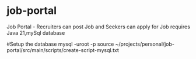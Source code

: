 # job-portal
Job Portal - Recruiters can post Job and Seekers can apply for Job
requires Java 21,mySql database

#Setup the database
mysql -uroot -p<your-root-pwd>
source ~/projects/personal/job-portal/src/main/scripts/create-script-mysql.txt

